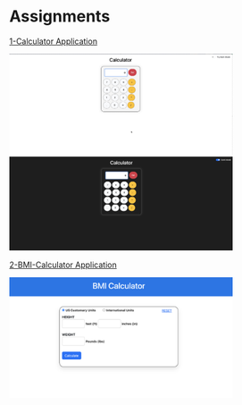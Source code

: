 # Assignments
[1-Calculator Application](Calculator/)

<a href="https://github.com/ashutoshvarmadhondi/My-Cohort-Learning/tree/main/Assignments/Calculator" target="_blank">
  <img src="Calculator/Assets/Calc-light.png" alt="Calculator-light" width="400">  
</a>
<br>
<a href="https://github.com/ashutoshvarmadhondi/My-Cohort-Learning/tree/main/Assignments/Calculator" target="_blank">
  <img src="Calculator/Assets/calc-dark.png" alt="Calculator-light" width="400">
</a>

<br>

[2-BMI-Calculator Application](BMICalculator/)

<a href="https://github.com/ashutoshvarmadhondi/My-Cohort-Learning/tree/main/Assignments/BMICalculator" target="_blank">
  <img src="BMICalculator/assets/bmi-calc.png" alt="Calculator-light" width="400">
</a>
